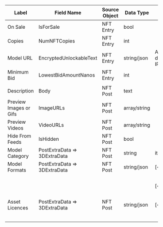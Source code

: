 | **Label**              | **Field Name**               | **Source Object** | **Data Type** | **Content**                                                        | **null**                   |
|------------------------|------------------------------|-------------------|---------------|--------------------------------------------------------------------|----------------------------|
| On Sale                | IsForSale                    | NFT Entry         | bool          |                                                                    |                            |
| Copies                 | NumNFTCopies                 | NFT Entry         | int           |                                                                    |                            |
| Model URL              | EncryptedUnlockableText      | NFT Entry         | string/json   | Asset Storage URL linking to downloadable zip on ARWeave, IPFS etc |                            |
| Minimum Bid            | LowestBidAmountNanos         | NFT Entry         | int           |                                                                    |                            |
|                        |                              |                   |               |                                                                    |                            |
| Description            | Body                         | NFT Post          | text          |                                                                    |                            |
| Preview Images or Gifs | ImageURLs                    | NFT Post          | array/string  |                                                                    |                            |
| Preview Videos         | VideoURLs                    | NFT Post          | array/string  |                                                                    |                            |
| Hide From Feeds        | IsHidden                     | NFT Post          | bool          |                                                                    |                            |
| Model Category         | PostExtraData => 3DExtraData | NFT Post          | string        | item/scenery/avatar/scene/other                                    |                            |
| Model Formats          | PostExtraData => 3DExtraData | NFT Post          | string/json   | [&lt;format_name&gt;] =>                                                      | high_poly_foldername       |
|                        |                              |                   |               |                                                                    | low_poly_foldername        |
|                        |                              |                   |               | [&lt;format_name&gt;] =>                                                      | high_poly_foldername       |
|                        |                              |                   |               |                                                                    | low_poly_foldername        |
| Asset Licences         | PostExtraData => 3DExtraData | NFT Post          | string/json   | [&lt;format_name&gt;] =>                                                      | high_poly_lisence_filename |
|                        |                              |                   |               |                                                                    | low_poly_licence_filename  |
|                        |                              |                   |               |                                                                    |                            |
